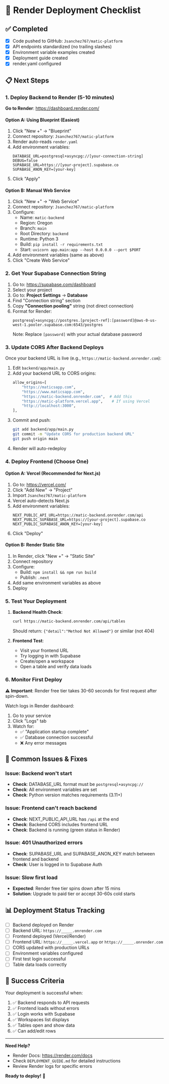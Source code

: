 # 🚀 Render Deployment Checklist

## ✅ Completed
- [x] Code pushed to GitHub: `Jsanchez767/matic-platform`
- [x] API endpoints standardized (no trailing slashes)
- [x] Environment variable examples created
- [x] Deployment guide created
- [x] render.yaml configured

## 📋 Next Steps

### 1. Deploy Backend to Render (5-10 minutes)

**Go to Render**: https://dashboard.render.com/

#### Option A: Using Blueprint (Easiest)
1. Click "New +" → "Blueprint"
2. Connect repository: `Jsanchez767/matic-platform`
3. Render auto-reads `render.yaml`
4. Add environment variables:
   ```
   DATABASE_URL=postgresql+asyncpg://[your-connection-string]
   DEBUG=false
   SUPABASE_URL=https://[your-project].supabase.co
   SUPABASE_ANON_KEY=[your-key]
   ```
5. Click "Apply"

#### Option B: Manual Web Service
1. Click "New +" → "Web Service"
2. Connect repository: `Jsanchez767/matic-platform`
3. Configure:
   - Name: `matic-backend`
   - Region: Oregon
   - Branch: `main`
   - Root Directory: `backend`
   - Runtime: Python 3
   - Build: `pip install -r requirements.txt`
   - Start: `uvicorn app.main:app --host 0.0.0.0 --port $PORT`
4. Add environment variables (same as above)
5. Click "Create Web Service"

### 2. Get Your Supabase Connection String

1. Go to: https://supabase.com/dashboard
2. Select your project
3. Go to: **Project Settings** → **Database**
4. Find "Connection string" section
5. Copy **"Connection pooling"** string (not direct connection)
6. Format for Render:
   ```
   postgresql+asyncpg://postgres.[project-ref]:[password]@aws-0-us-west-1.pooler.supabase.com:6543/postgres
   ```
   Note: Replace `[password]` with your actual database password

### 3. Update CORS After Backend Deploys

Once your backend URL is live (e.g., `https://matic-backend.onrender.com`):

1. Edit `backend/app/main.py`
2. Add your backend URL to CORS origins:
   ```python
   allow_origins=[
       "https://maticsapp.com",
       "https://www.maticsapp.com",
       "https://matic-backend.onrender.com",  # Add this
       "https://matic-platform.vercel.app",    # If using Vercel
       "http://localhost:3000",
   ],
   ```
3. Commit and push:
   ```bash
   git add backend/app/main.py
   git commit -m "Update CORS for production backend URL"
   git push origin main
   ```
4. Render will auto-redeploy

### 4. Deploy Frontend (Choose One)

#### Option A: Vercel (Recommended for Next.js)
1. Go to: https://vercel.com/
2. Click "Add New" → "Project"
3. Import `Jsanchez767/matic-platform`
4. Vercel auto-detects Next.js
5. Add environment variables:
   ```
   NEXT_PUBLIC_API_URL=https://matic-backend.onrender.com/api
   NEXT_PUBLIC_SUPABASE_URL=https://[your-project].supabase.co
   NEXT_PUBLIC_SUPABASE_ANON_KEY=[your-key]
   ```
6. Click "Deploy"

#### Option B: Render Static Site
1. In Render, click "New +" → "Static Site"
2. Connect repository
3. Configure:
   - Build: `npm install && npm run build`
   - Publish: `.next`
4. Add same environment variables as above
5. Deploy

### 5. Test Your Deployment

1. **Backend Health Check**:
   ```bash
   curl https://matic-backend.onrender.com/api/tables
   ```
   Should return: `{"detail":"Method Not Allowed"}` or similar (not 404)

2. **Frontend Test**:
   - Visit your frontend URL
   - Try logging in with Supabase
   - Create/open a workspace
   - Open a table and verify data loads

### 6. Monitor First Deploy

⚠️ **Important**: Render free tier takes 30-60 seconds for first request after spin-down.

Watch logs in Render dashboard:
1. Go to your service
2. Click "Logs" tab
3. Watch for:
   - ✅ "Application startup complete"
   - ✅ Database connection successful
   - ❌ Any error messages

## 🐛 Common Issues & Fixes

### Issue: Backend won't start
- **Check**: DATABASE_URL format must be `postgresql+asyncpg://`
- **Check**: All environment variables are set
- **Check**: Python version matches requirements (3.11+)

### Issue: Frontend can't reach backend
- **Check**: NEXT_PUBLIC_API_URL has `/api` at the end
- **Check**: Backend CORS includes frontend URL
- **Check**: Backend is running (green status in Render)

### Issue: 401 Unauthorized errors
- **Check**: SUPABASE_URL and SUPABASE_ANON_KEY match between frontend and backend
- **Check**: User is logged in to Supabase Auth

### Issue: Slow first load
- **Expected**: Render free tier spins down after 15 mins
- **Solution**: Upgrade to paid tier or accept 30-60s cold starts

## 📊 Deployment Status Tracking

- [ ] Backend deployed on Render
- [ ] Backend URL: `https://_____.onrender.com`
- [ ] Frontend deployed (Vercel/Render)
- [ ] Frontend URL: `https://_____.vercel.app` or `https://_____.onrender.com`
- [ ] CORS updated with production URLs
- [ ] Environment variables configured
- [ ] First test login successful
- [ ] Table data loads correctly

## 🎉 Success Criteria

Your deployment is successful when:
1. ✅ Backend responds to API requests
2. ✅ Frontend loads without errors
3. ✅ Login works with Supabase
4. ✅ Workspaces list displays
5. ✅ Tables open and show data
6. ✅ Can add/edit rows

---

**Need Help?**
- Render Docs: https://render.com/docs
- Check `DEPLOYMENT_GUIDE.md` for detailed instructions
- Review Render logs for specific errors

**Ready to deploy!** 🚀
